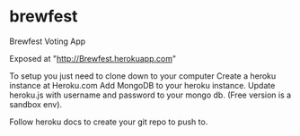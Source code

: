 brewfest
========

Brewfest Voting App 

Exposed at "http://Brewfest.herokuapp.com"

To setup you just need to clone down to your computer
Create a heroku instance at Heroku.com
Add MongoDB to your heroku instance. 
Update heroku.js with username and password to your mongo db. (Free version is a sandbox env).

Follow heroku docs to create your git repo to push to. 

